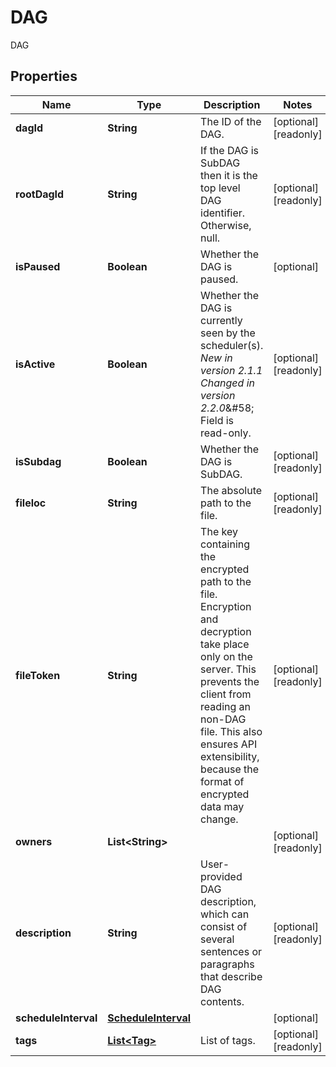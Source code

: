 

# DAG

DAG

## Properties

Name | Type | Description | Notes
------------ | ------------- | ------------- | -------------
**dagId** | **String** | The ID of the DAG. |  [optional] [readonly]
**rootDagId** | **String** | If the DAG is SubDAG then it is the top level DAG identifier. Otherwise, null. |  [optional] [readonly]
**isPaused** | **Boolean** | Whether the DAG is paused. |  [optional]
**isActive** | **Boolean** | Whether the DAG is currently seen by the scheduler(s).  *New in version 2.1.1*  *Changed in version 2.2.0*&amp;#58; Field is read-only.  |  [optional] [readonly]
**isSubdag** | **Boolean** | Whether the DAG is SubDAG. |  [optional] [readonly]
**fileloc** | **String** | The absolute path to the file. |  [optional] [readonly]
**fileToken** | **String** | The key containing the encrypted path to the file. Encryption and decryption take place only on the server. This prevents the client from reading an non-DAG file. This also ensures API extensibility, because the format of encrypted data may change.  |  [optional] [readonly]
**owners** | **List&lt;String&gt;** |  |  [optional] [readonly]
**description** | **String** | User-provided DAG description, which can consist of several sentences or paragraphs that describe DAG contents.  |  [optional] [readonly]
**scheduleInterval** | [**ScheduleInterval**](ScheduleInterval.md) |  |  [optional]
**tags** | [**List&lt;Tag&gt;**](Tag.md) | List of tags. |  [optional] [readonly]



